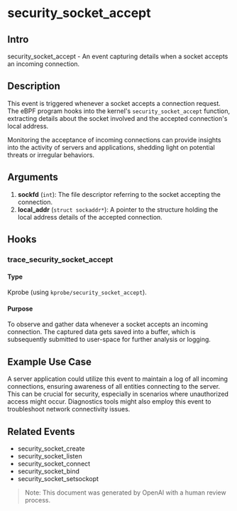 
# security_socket_accept

## Intro

security_socket_accept - An event capturing details when a socket accepts an
incoming connection.

## Description

This event is triggered whenever a socket accepts a connection request. The eBPF
program hooks into the kernel's `security_socket_accept` function, extracting
details about the socket involved and the accepted connection's local address.

Monitoring the acceptance of incoming connections can provide insights into the
activity of servers and applications, shedding light on potential threats or
irregular behaviors.

## Arguments

1. **sockfd** (`int`): The file descriptor referring to the socket accepting the connection.
2. **local_addr** (`struct sockaddr*`): A pointer to the structure holding the local address details of the accepted connection.

## Hooks

### trace_security_socket_accept

#### Type

Kprobe (using `kprobe/security_socket_accept`).

#### Purpose

To observe and gather data whenever a socket accepts an incoming connection. The
captured data gets saved into a buffer, which is subsequently submitted to
user-space for further analysis or logging.

## Example Use Case

A server application could utilize this event to maintain a log of all incoming
connections, ensuring awareness of all entities connecting to the server. This
can be crucial for security, especially in scenarios where unauthorized access
might occur. Diagnostics tools might also employ this event to troubleshoot
network connectivity issues.

## Related Events

* security_socket_create
* security_socket_listen
* security_socket_connect
* security_socket_bind
* security_socket_setsockopt

> Note: This document was generated by OpenAI with a human review process.
